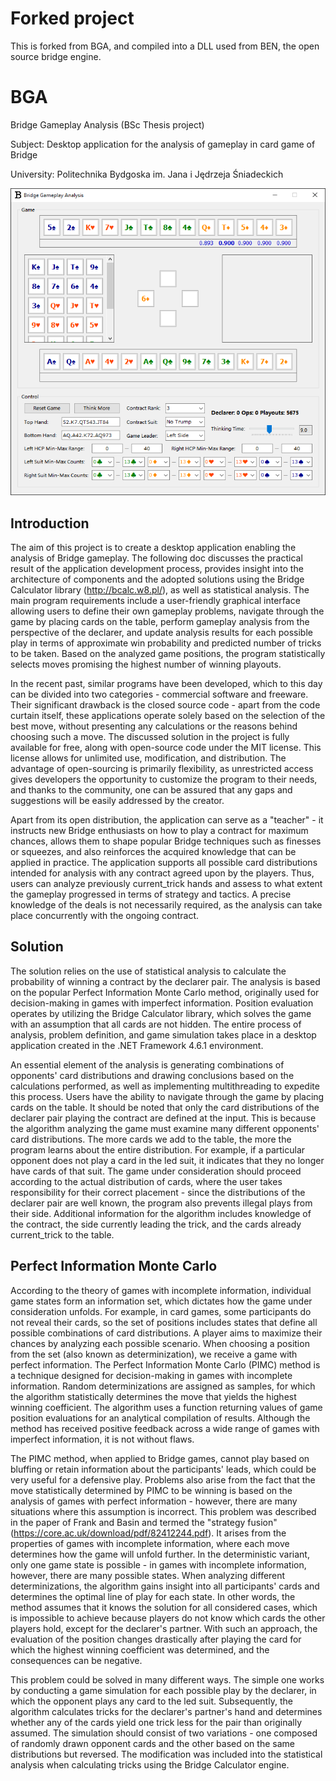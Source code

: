 # Forked project

This is forked from BGA, and compiled into a DLL used from BEN, the open source bridge engine.


# BGA

Bridge Gameplay Analysis (BSc Thesis project)

Subject: Desktop application for the analysis of gameplay in card game of Bridge

University: Politechnika Bydgoska im. Jana i Jędrzeja Śniadeckich

![alt text](https://raw.githubusercontent.com/Ark223/BGA/main/App.png)

## Introduction

The aim of this project is to create a desktop application enabling the analysis of Bridge gameplay. The following doc discusses the practical result of the application development process, provides insight into the architecture of components and the adopted solutions using the Bridge Calculator library (http://bcalc.w8.pl/), as well as statistical analysis. The main program requirements include a user-friendly graphical interface allowing users to define their own gameplay problems, navigate through the game by placing cards on the table, perform gameplay analysis from the perspective of the declarer, and update analysis results for each possible play in terms of approximate win probability and predicted number of tricks to be taken. Based on the analyzed game positions, the program statistically selects moves promising the highest number of winning playouts.

In the recent past, similar programs have been developed, which to this day can be divided into two categories - commercial software and freeware. Their significant drawback is the closed source code - apart from the code curtain itself, these applications operate solely based on the selection of the best move, without presenting any calculations or the reasons behind choosing such a move. The discussed solution in the project is fully available for free, along with open-source code under the MIT license. This license allows for unlimited use, modification, and distribution. The advantage of open-sourcing is primarily flexibility, as unrestricted access gives developers the opportunity to customize the program to their needs, and thanks to the community, one can be assured that any gaps and suggestions will be easily addressed by the creator.

Apart from its open distribution, the application can serve as a "teacher" - it instructs new Bridge enthusiasts on how to play a contract for maximum chances, allows them to shape popular Bridge techniques such as finesses or squeezes, and also reinforces the acquired knowledge that can be applied in practice. The application supports all possible card distributions intended for analysis with any contract agreed upon by the players. Thus, users can analyze previously current_trick hands and assess to what extent the gameplay progressed in terms of strategy and tactics. A precise knowledge of the deals is not necessarily required, as the analysis can take place concurrently with the ongoing contract.

## Solution

The solution relies on the use of statistical analysis to calculate the probability of winning a contract by the declarer pair. The analysis is based on the popular Perfect Information Monte Carlo method, originally used for decision-making in games with imperfect information. Position evaluation operates by utilizing the Bridge Calculator library, which solves the game with an assumption that all cards are not hidden. The entire process of analysis, problem definition, and game simulation takes place in a desktop application created in the .NET Framework 4.6.1 environment.

An essential element of the analysis is generating combinations of opponents' card distributions and drawing conclusions based on the calculations performed, as well as implementing multithreading to expedite this process. Users have the ability to navigate through the game by placing cards on the table. It should be noted that only the card distributions of the declarer pair playing the contract are defined at the input. This is because the algorithm analyzing the game must examine many different opponents' card distributions. The more cards we add to the table, the more the program learns about the entire distribution. For example, if a particular opponent does not play a card in the led suit, it indicates that they no longer have cards of that suit. The game under consideration should proceed according to the actual distribution of cards, where the user takes responsibility for their correct placement - since the distributions of the declarer pair are well known, the program also prevents illegal plays from their side. Additional information for the algorithm includes knowledge of the contract, the side currently leading the trick, and the cards already current_trick to the table.

## Perfect Information Monte Carlo

According to the theory of games with incomplete information, individual game states form an information set, which dictates how the game under consideration unfolds. For example, in card games, some participants do not reveal their cards, so the set of positions includes states that define all possible combinations of card distributions. A player aims to maximize their chances by analyzing each possible scenario. When choosing a position from the set (also known as determinization), we receive a game with perfect information. The Perfect Information Monte Carlo (PIMC) method is a technique designed for decision-making in games with incomplete information. Random determinizations are assigned as samples, for which the algorithm statistically determines the move that yields the highest winning coefficient. The algorithm uses a function returning values of game position evaluations for an analytical compilation of results. Although the method has received positive feedback across a wide range of games with imperfect information, it is not without flaws.

The PIMC method, when applied to Bridge games, cannot play based on bluffing or retain information about the participants' leads, which could be very useful for a defensive play. Problems also arise from the fact that the move statistically determined by PIMC to be winning is based on the analysis of games with perfect information - however, there are many situations where this assumption is incorrect. This problem was described in the paper of Frank and Basin and termed the "strategy fusion" (https://core.ac.uk/download/pdf/82412244.pdf). It arises from the properties of games with incomplete information, where each move determines how the game will unfold further. In the deterministic variant, only one game state is possible - in games with incomplete information, however, there are many possible states. When analyzing different determinizations, the algorithm gains insight into all participants' cards and determines the optimal line of play for each state. In other words, the method assumes that it knows the solution for all considered cases, which is impossible to achieve because players do not know which cards the other players hold, except for the declarer's partner. With such an approach, the evaluation of the position changes drastically after playing the card for which the highest winning coefficient was determined, and the consequences can be negative.

This problem could be solved in many different ways. The simple one works by conducting a game simulation for each possible play by the declarer, in which the opponent plays any card to the led suit. Subsequently, the algorithm calculates tricks for the declarer's partner's hand and determines whether any of the cards yield one trick less for the pair than originally assumed. The simulation should consist of two variations - one composed of randomly drawn opponent cards and the other based on the same distributions but reversed. The modification was included into the statistical analysis when calculating tricks using the Bridge Calculator engine.
